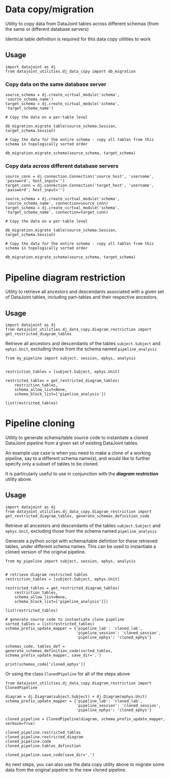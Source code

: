 # Data copy/migration
Utility to copy data from DataJoint tables across different schemas (from the same or different database servers)

Identical table definition is required for this data copy utilities to work

## Usage

```
import datajoint as dj
from datajoint_utilities.dj_data_copy import db_migration
```

### Copy data on the same database server

```
source_schema = dj.create_virtual_module('schema', 'source_schema_name')
target_schema = dj.create_virtual_module('schema', 'target_schema_name')

# Copy the data on a per-table level

db_migration.migrate_table(source_schema.Session, target_schema.Session)

# Copy the data for the entire schema - copy all tables from this schema in topologically sorted order

db_migration.migrate_schema(source_schema, target_schema)

```

### Copy data across different database servers

```
source_conn = dj.connection.Connection('source_host', 'username', 'password', host_input='')
target_conn = dj.connection.Connection('target_host', 'username', 'password', host_input='')

source_schema = dj.create_virtual_module('schema', 'source_schema_name', connection=source_conn)
target_schema = dj.create_virtual_module('schema', 'target_schema_name', connection=target_conn)

# Copy the data on a per-table level

db_migration.migrate_table(source_schema.Session, target_schema.Session)

# Copy the data for the entire schema - copy all tables from this schema in topologically sorted order

db_migration.migrate_schema(source_schema, target_schema)
```

# Pipeline diagram restriction

Utility to retrieve all ancestors and descendants associated with a given set of DataJoint tables, including part-tables and their respective ancestors.

## Usage

```
import datajoint as dj
from datajoint_utilities.dj_data_copy.diagram_restriction import get_restricted_diagram_tables
```

Retrieve all ancestors and descendants of the tables `subject.Subject` and `ephys.Unit`, excluding those from the schema named `pipeline_analysis`

```
from my_pipeline import subject, session, ephys, analysis


restriction_tables = [subject.Subject, ephys.Unit]

restricted_tables = get_restricted_diagram_tables(
    restriction_tables,
    schema_allow_list=None,
    schema_block_list=['pipeline_analysis'])

list(restricted_tables)
```


# Pipeline cloning

Utility to generate schema/table source code to instantiate a cloned DataJoint pipeline from a given set of existing DataJoint tables. 

An example use case is when you need to make a clone of a working pipeline, say to a different schema name(s), and would like to further specify only a subset of tables to be cloned.

It is particularly useful to use in conjunction with the ***diagram restriction*** utility above.


## Usage

```
import datajoint as dj
from datajoint_utilities.dj_data_copy.diagram_restriction import get_restricted_diagram_tables, generate_schemas_definition_code
```

Retrieve all ancestors and descendants of the tables `subject.Subject` and `ephys.Unit`, excluding those from the schema named `pipeline_analysis`

Generate a python script with schema/table defintion for these retrieved tables, under different schema names. This can be used to instantiate a cloned version of the original pipeline.

```
from my_pipeline import subject, session, ephys, analysis


# retrieve diagram restricted tables
restriction_tables = [subject.Subject, ephys.Unit]

restricted_tables = get_restricted_diagram_tables(
    restriction_tables,
    schema_allow_list=None,
    schema_block_list=['pipeline_analysis']])

list(restricted_tables)

# generate source code to instantiate clone pipeline
sorted_tables = list(restricted_tables)
schema_prefix_update_mapper = {'pipeline_lab': 'cloned_lab',
                               'pipeline_session': 'cloned_session',
                               'pipeline_ephys': 'cloned_ephys'}

schemas_code, tables_def = generate_schemas_definition_code(sorted_tables, schema_prefix_update_mapper, save_dir='.')

print(schemas_code['cloned_ephys'])
```

Or using the class `ClonedPipeline` for all of the steps above

```
from datajoint_utilities.dj_data_copy.diagram_restriction import ClonedPipeline

diagram = dj.Diagram(subject.Subject) + dj.Diagram(ephys.Unit)
schema_prefix_update_mapper = {'pipeline_lab': 'cloned_lab',
                               'pipeline_session': 'cloned_session',
                               'pipeline_ephys': 'cloned_ephys'}

cloned_pipeline = ClonedPipeline(diagram, schema_prefix_update_mapper, verbose=True)

cloned_pipeline.restricted_tables
cloned_pipeline.restricted_diagram
cloned_pipeline.code
cloned_pipeline.tables_definition

cloned_pipeline.save_code(save_dir='.')
```


As next steps, you can also use the data copy utility above to migrate some data from the original pipeline to the new cloned pipeline.



